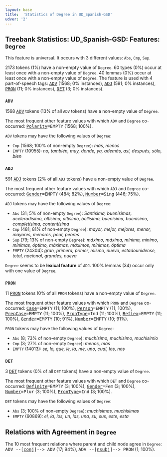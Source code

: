 ```yaml
---
layout: base
title:  'Statistics of Degree in UD_Spanish-GSD'
udver: '2'
---
```


## Treebank Statistics: UD_Spanish-GSD: Features: `Degree`

This feature is universal.
It occurs with 3 different values: `Abs`, `Cmp`, `Sup`.

2173 tokens (1%) have a non-empty value of `Degree`.
60 types (0%) occur at least once with a non-empty value of `Degree`.
40 lemmas (0%) occur at least once with a non-empty value of `Degree`.
The feature is used with 4 part-of-speech tags: <tt><a href="es_gsd-pos-ADV.html">ADV</a></tt> (1568; 0% instances), <tt><a href="es_gsd-pos-ADJ.html">ADJ</a></tt> (591; 0% instances), <tt><a href="es_gsd-pos-PRON.html">PRON</a></tt> (11; 0% instances), <tt><a href="es_gsd-pos-DET.html">DET</a></tt> (3; 0% instances).

### `ADV`

1568 <tt><a href="es_gsd-pos-ADV.html">ADV</a></tt> tokens (13% of all `ADV` tokens) have a non-empty value of `Degree`.

The most frequent other feature values with which `ADV` and `Degree` co-occurred: <tt><a href="es_gsd-feat-Polarity.html">Polarity</a></tt><tt>=EMPTY</tt> (1568; 100%).

`ADV` tokens may have the following values of `Degree`:

* `Cmp` (1568; 100% of non-empty `Degree`): <em>más, menos</em>
* `EMPTY` (10955): <em>no, también, muy, donde, ya, además, así, después, sólo, bien</em>

### `ADJ`

591 <tt><a href="es_gsd-pos-ADJ.html">ADJ</a></tt> tokens (2% of all `ADJ` tokens) have a non-empty value of `Degree`.

The most frequent other feature values with which `ADJ` and `Degree` co-occurred: <tt><a href="es_gsd-feat-Gender.html">Gender</a></tt><tt>=EMPTY</tt> (484; 82%), <tt><a href="es_gsd-feat-Number.html">Number</a></tt><tt>=Sing</tt> (446; 75%).

`ADJ` tokens may have the following values of `Degree`:

* `Abs` (31; 5% of non-empty `Degree`): <em>Santísima, buenísimas, aceleradísimo, altísima, altísimo, bellísima, buenísima, buenísimo, completísima, contentísima</em>
* `Cmp` (481; 81% of non-empty `Degree`): <em>mayor, mejor, mejores, menor, mayores, menores, peor, peores</em>
* `Sup` (79; 13% of non-empty `Degree`): <em>máximo, máxima, mínima, mínimo, mínimas, óptimo, máximas, máximos, mínimos, óptima</em>
* `EMPTY` (24304): <em>gran, primera, primer, mismo, nuevo, estadounidense, total, nacional, grandes, nueva</em>

`Degree` seems to be **lexical feature** of `ADJ`. 100% lemmas (34) occur only with one value of `Degree`.

### `PRON`

11 <tt><a href="es_gsd-pos-PRON.html">PRON</a></tt> tokens (0% of all `PRON` tokens) have a non-empty value of `Degree`.

The most frequent other feature values with which `PRON` and `Degree` co-occurred: <tt><a href="es_gsd-feat-Case.html">Case</a></tt><tt>=EMPTY</tt> (11; 100%), <tt><a href="es_gsd-feat-Person.html">Person</a></tt><tt>=EMPTY</tt> (11; 100%), <tt><a href="es_gsd-feat-PrepCase.html">PrepCase</a></tt><tt>=EMPTY</tt> (11; 100%), <tt><a href="es_gsd-feat-PronType.html">PronType</a></tt><tt>=Ind</tt> (11; 100%), <tt><a href="es_gsd-feat-Reflex.html">Reflex</a></tt><tt>=EMPTY</tt> (11; 100%), <tt><a href="es_gsd-feat-Gender.html">Gender</a></tt><tt>=EMPTY</tt> (10; 91%), <tt><a href="es_gsd-feat-Number.html">Number</a></tt><tt>=EMPTY</tt> (10; 91%).

`PRON` tokens may have the following values of `Degree`:

* `Abs` (8; 73% of non-empty `Degree`): <em>muchísimo, muchisimo, muchisimio</em>
* `Cmp` (3; 27% of non-empty `Degree`): <em>menos, más</em>
* `EMPTY` (14013): <em>se, lo, que, le, la, me, uno, cual, los, nos</em>

### `DET`

3 <tt><a href="es_gsd-pos-DET.html">DET</a></tt> tokens (0% of all `DET` tokens) have a non-empty value of `Degree`.

The most frequent other feature values with which `DET` and `Degree` co-occurred: <tt><a href="es_gsd-feat-Definite.html">Definite</a></tt><tt>=EMPTY</tt> (3; 100%), <tt><a href="es_gsd-feat-Gender.html">Gender</a></tt><tt>=Fem</tt> (3; 100%), <tt><a href="es_gsd-feat-Number.html">Number</a></tt><tt>=Plur</tt> (3; 100%), <tt><a href="es_gsd-feat-PronType.html">PronType</a></tt><tt>=Ind</tt> (3; 100%).

`DET` tokens may have the following values of `Degree`:

* `Abs` (3; 100% of non-empty `Degree`): <em>muchísimas, muchisimas</em>
* `EMPTY` (60869): <em>el, la, los, un, las, una, su, sus, este, esta</em>

## Relations with Agreement in `Degree`

The 10 most frequent relations where parent and child node agree in `Degree`:
<tt>ADV --[<tt><a href="es_gsd-dep-conj.html">conj</a></tt>]--> ADV</tt> (17; 94%),
<tt>ADV --[<tt><a href="es_gsd-dep-nsubj.html">nsubj</a></tt>]--> PRON</tt> (1; 100%).

